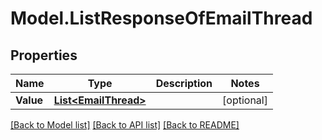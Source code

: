 # Model.ListResponseOfEmailThread
## Properties
Name | Type | Description | Notes
------------ | ------------- | ------------- | -------------
**Value** | [**List&lt;EmailThread&gt;**](EmailThread.md) |  | [optional] 



[[Back to Model list]](README.md#documentation-for-models) [[Back to API list]](README.md#documentation-for-api-endpoints) [[Back to README]](README.md)


